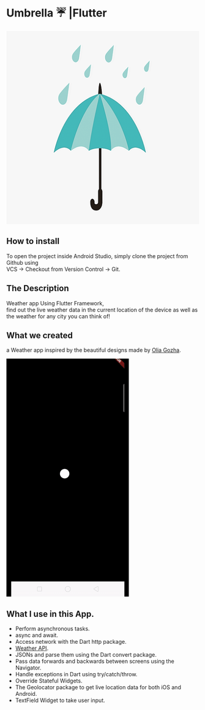 # Umbrella ☔ |Flutter
![Finished App](https://github.com/SherifR2ft/Images/blob/master/Images/Umbrella_icon.png)

## How to install

To open the project inside Android Studio, simply clone the project from Github using  
VCS → Checkout from Version Control → Git.

## The Description

Weather app Using Flutter Framework,  
find out the live weather data in the current location of the device as well as the weather for any city you can think of! 

## What we created

a Weather app inspired by the beautiful designs made by [Olia Gozha](https://dribbble.com/shots/4663154-). 

![Finished App](https://github.com/SherifR2ft/Images/blob/master/Images/Umbrella-flutter-demo.gif)

## What I use in this App.

- Perform asynchronous tasks.
- async and await.
- Access network with the Dart http package.
- [Weather API](https://openweathermap.org/api).
-  JSONs  and  parse them using the Dart convert package.
- Pass data forwards and backwards between screens using the Navigator.
- Handle exceptions in Dart using try/catch/throw.
- Override Stateful Widgets.
- The Geolocator package to get live location data for both iOS and Android.
- TextField Widget to take user input.
